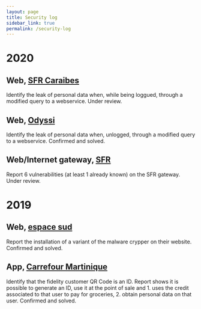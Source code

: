 ```yaml
---
layout: page
title: Security log
sidebar_link: true
permalink: /security-log
---
```


# 2020

## Web, [SFR Caraibes](https://www.sfrcaraibe.fr/)
Identify the leak of personal data when, while being loggued, through a modified query to a webservice. Under review.

## Web, [Odyssi](https://www.odyssi.fr/)
Identify the leak of personal data when, unlogged, through a modified query to a webservice. Confirmed and solved.

## Web/Internet gateway, [SFR](https://www.sfr.fr/) 
Report 6 vulnerabilities (at least 1 already known) on the SFR gateway. Under review.

# 2019

## Web, [espace sud](http://espacesud.fr)
Report the installation of a variant of the malware crypper on their website. Confirmed and solved.

## App, [Carrefour Martinique](https://play.google.com/store/apps/details?id=com.carrefourmq)
Identify that the fidelity customer QR Code is an ID. Report shows it is possible to generate an ID, use it at the point of sale and 1. uses the credit associated to that user to pay for groceries, 2. obtain personal data on that user. Confirmed and solved.
